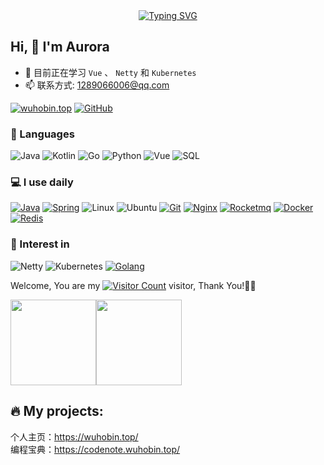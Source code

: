 <div align="center">
  <a href="https://www.wuhobin.top/">
    <img src="https://readme-typing-svg.demolab.com?font=Fira+Code&pause=1000&color=008c8c&width=435&lines=热爱可抵岁月漫长！;让正确的事情持续发生！&center=true&size=27" alt="Typing SVG" />
  </a>
</div>

## Hi, 👋 I'm Aurora

- 🌱 目前正在学习 `Vue` 、 `Netty` 和 `Kubernetes`
- 📫 联系方式: 1289066006@qq.com


[![wuhobin.top](https://img.shields.io/badge/-wuhobin.top-00A98F?&logo=About.me&logoColor=FFFFFF)](https://wuhobin.top/) [![GitHub](https://img.shields.io/badge/-GitHub-181717?&logo=GitHub)](https://github.com/wuhobin)

### 🚀 Languages

![Java](https://img.shields.io/badge/-Java-000?&logo=OpenJDK)
![Kotlin](https://img.shields.io/badge/-Kotlin-000?&logo=Kotlin)
![Go](https://img.shields.io/badge/-Go-000?&logo=C%2B%2B&logoColor=00599C)
![Python](https://img.shields.io/badge/-Python-000?&logo=python)
![Vue](https://img.shields.io/badge/Vue.js-35495E?logo=vue.js&logoColor=4FC08D)
![SQL](https://img.shields.io/badge/-SQL-000?&logo=sqlite&logoColor=003b57)

### 💻 I use daily

[![Java](https://img.shields.io/badge/-Java-000?&logo=OpenJDK)](https://wuhobin.top/)
[![Spring](https://img.shields.io/badge/SpringBoot-35495E?logo=Spring&logoColor=4FC08D)](https://wuhobin.top/)
![Linux](https://img.shields.io/badge/-Linux-000?&logo=Linux&logoColor=3ddc84)
![Ubuntu](https://img.shields.io/badge/-Ubuntu-000?&logo=Ubuntu)
[![Git](https://img.shields.io/badge/-Git-000000?logo=git&logoColor=FF7043)](https://wuhobin.top/)
[![Nginx](https://img.shields.io/badge/-Nginx-F6C915?logo=nginx&logoColor=029137)](https://wuhobin.top/)
[![Rocketmq](https://img.shields.io/badge/-Rocketmq-7A1FA2?logo=rocketmq&logoColor=FC8019)](https://wuhobin.top/)
[![Docker](https://img.shields.io/badge/docker-20232A?logo=docker&logoColor=61DAFB)](https://wuhobin.top/)
[![Redis](https://img.shields.io/badge/-Redis-F6C915?logo=Redis&logoColor=F16061)](https://wuhobin.top/)

### 🌱 Interest in

![Netty](https://img.shields.io/badge/-Netty-000?&logo=netty&logoColor=5D4F85)
![Kubernetes](https://img.shields.io/badge/-Kubernetes%23-000?&logo=Kubernetes&logoColor=239120)
[![Golang](https://img.shields.io/badge/-Golang-02569B?logo=go&logoColor=00ACC1)](https://wuhobin.top/)


Welcome, You are my [![Visitor Count](https://profile-counter.glitch.me/all-smile/count.svg)](https://wuhobin.top/) visitor, Thank You!🎉🎉


<span><img src="https://github-readme-stats.vercel.app/api/top-langs/?username=wuhobin&layout=compact" height="137px" /></span><span><img height="137px" src="https://github-readme-stats.vercel.app/api?username=wuhobin&hide_title=true&hide_border=true&show_icons=trueline_height=21&text_color=000&icon_color=000&bg_color=0,ea6161,ffc64d,fffc4d,52fa5a&theme=graywhite" /> </span>

🔥 My projects:
-----------------------
个人主页：https://wuhobin.top/</br>
编程宝典：https://codenote.wuhobin.top/


